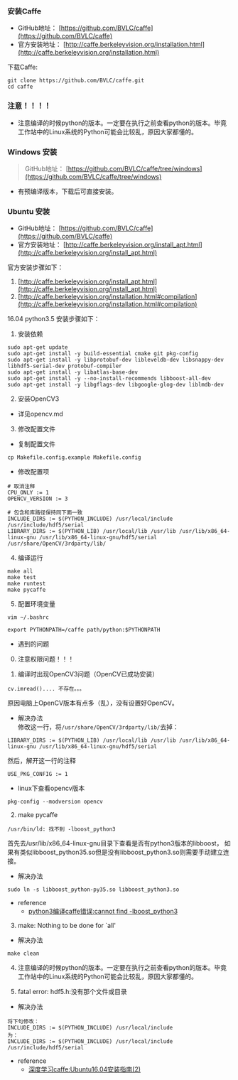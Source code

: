 ### 安装Caffe

* GitHub地址： [https://github.com/BVLC/caffe](https://github.com/BVLC/caffe)
* 官方安装地址： [http://caffe.berkeleyvision.org/installation.html](http://caffe.berkeleyvision.org/installation.html)

下载Caffe:
  ```
  git clone https://github.com/BVLC/caffe.git
  cd caffe
  ```
  
### 注意！！！！

* 注意编译的时候python的版本。一定要在执行之前查看python的版本。毕竟工作站中的Linux系统的Python可能会比较乱，原因大家都懂的。


### Windows 安装

> GitHub地址： [https://github.com/BVLC/caffe/tree/windows](https://github.com/BVLC/caffe/tree/windows)

* 有预编译版本，下载后可直接安装。


### Ubuntu 安装

* GitHub地址： [https://github.com/BVLC/caffe](https://github.com/BVLC/caffe)
* 官方安装地址： [http://caffe.berkeleyvision.org/install_apt.html](http://caffe.berkeleyvision.org/install_apt.html)

官方安装步骤如下：
1. [http://caffe.berkeleyvision.org/install_apt.html](http://caffe.berkeleyvision.org/install_apt.html)
2. [http://caffe.berkeleyvision.org/installation.html#compilation](http://caffe.berkeleyvision.org/installation.html#compilation)

16.04 python3.5 安装步骤如下：
1. 安装依赖
  ```
  sudo apt-get update
  sudo apt-get install -y build-essential cmake git pkg-config
  sudo apt-get install -y libprotobuf-dev libleveldb-dev libsnappy-dev libhdf5-serial-dev protobuf-compiler
  sudo apt-get install -y libatlas-base-dev
  sudo apt-get install -y --no-install-recommends libboost-all-dev
  sudo apt-get install -y libgflags-dev libgoogle-glog-dev liblmdb-dev
  ```

2. 安装OpenCV3
  * 详见opencv.md

3. 修改配置文件
  * 复制配置文件
  ```
  cp Makefile.config.example Makefile.config
  ```
  * 修改配置项
  ```
  # 取消注释
  CPU_ONLY := 1
  OPENCV_VERSION := 3
 
  # 包含和库路径保持同下面一致
  INCLUDE_DIRS := $(PYTHON_INCLUDE) /usr/local/include /usr/include/hdf5/serial
  LIBRARY_DIRS := $(PYTHON_LIB) /usr/local/lib /usr/lib /usr/lib/x86_64-linux-gnu /usr/lib/x86_64-linux-gnu/hdf5/serial /usr/share/OpenCV/3rdparty/lib/
  ```
4. 编译运行
  ```
  make all
  make test
  make runtest
  make pycaffe
  ```
  
5. 配置环境变量
  ```
  vim ~/.bashrc
  ```
  ```
  export PYTHONPATH=/caffe path/python:$PYTHONPATH
  ```

* 遇到的问题

0. 注意权限问题！！！

1. 编译时出现OpenCV3问题（OpenCV已成功安装）
  ```
  cv.imread().... 不存在。。。
  ```
  原因电脑上OpenCV版本有点多（乱），没有设置好OpenCV。
  
  * 解决办法   
  修改这一行，将`/usr/share/OpenCV/3rdparty/lib/`去掉：
  ```
  LIBRARY_DIRS := $(PYTHON_LIB) /usr/local/lib /usr/lib /usr/lib/x86_64-linux-gnu /usr/lib/x86_64-linux-gnu/hdf5/serial
  ```
  然后，解开这一行的注释
  ```
  USE_PKG_CONFIG := 1
  ```
  
  * linux下查看opencv版本
  ```
  pkg-config --modversion opencv
  ```
  

2. make pycaffe
  ```
  /usr/bin/ld: 找不到 -lboost_python3
  ```
  首先去/usr/lib/x86_64-linux-gnu目录下查看是否有python3版本的libboost，
  如果有类似libboost_python35.so但是没有libboost_python3.so则需要手动建立连接。 
  
  * 解决办法
  ```
  sudo ln -s libboost_python-py35.so libboost_python3.so 
  ```
  
  * reference 
    * [python3编译caffe错误:cannot find -lboost_python3](http://blog.csdn.net/songyu0120/article/details/77895373)


3. make: Nothing to be done for `all'

  * 解决办法
  ```
  make clean
  ```

4. 注意编译的时候python的版本。一定要在执行之前查看python的版本。毕竟工作站中的Linux系统的Python可能会比较乱，原因大家都懂的。


5. fatal error: hdf5.h:没有那个文件或目录

  * 解决办法
  ```
  将下句修改：
  INCLUDE_DIRS := $(PYTHON_INCLUDE) /usr/local/include
  为：
  INCLUDE_DIRS := $(PYTHON_INCLUDE) /usr/local/include /usr/include/hdf5/serial
  ```


* reference
  * [深度学习caffe:Ubuntu16.04安装指南(2)](http://www.cnblogs.com/AbcFly/p/6306201.html)

